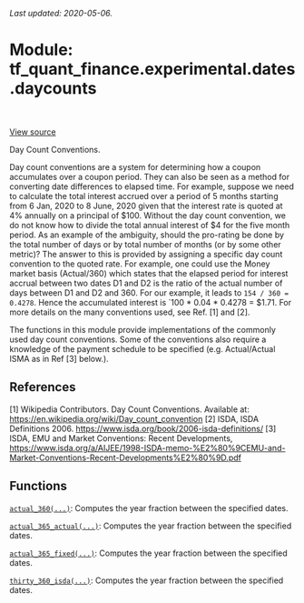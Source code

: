 <!--
This file is generated by a tool. Do not edit directly.
For open-source contributions the docs will be updated automatically.
-->

*Last updated: 2020-05-06.*

<div itemscope itemtype="http://developers.google.com/ReferenceObject">
<meta itemprop="name" content="tf_quant_finance.experimental.dates.daycounts" />
<meta itemprop="path" content="Stable" />
</div>

# Module: tf_quant_finance.experimental.dates.daycounts

<!-- Insert buttons and diff -->

<table class="tfo-notebook-buttons tfo-api" align="left">
</table>

<a target="_blank" href="https://github.com/google/tf-quant-finance/blob/master/tf_quant_finance/experimental/dates/daycounts.py">View source</a>



Day Count Conventions.


Day count conventions are a system for determining how a coupon accumulates over
a coupon period. They can also be seen as a method for converting date
differences to elapsed time. For example, suppose we need to calculate the total
interest accrued over a period of 5 months starting from 6 Jan, 2020 to
8 June, 2020 given that the interest rate is quoted at 4% annually on a
principal of $100. Without the day count convention, we do not know how to
divide the total annual interest of $4 for the five month period. As an example
of the ambiguity, should the pro-rating be done by the total number of days
or by total number of months (or by some other metric)? The answer to this is
provided by assigning a specific day count convention to the quoted rate. For
example, one could use the Money market basis (Actual/360) which states that the
elapsed period for interest accrual between two dates D1 and D2 is the ratio
of the actual number of days between D1 and D2 and 360. For our example, it
leads to `154 / 360 = 0.4278`. Hence the accumulated interest is
`100 * 0.04 * 0.4278 = $1.71. For more details on the many conventions used, see
Ref. [1] and [2].

The functions in this module provide implementations of the commonly used day
count conventions. Some of the conventions also require a knowledge of the
payment schedule to be specified (e.g. Actual/Actual ISMA as in Ref [3] below.).

## References

[1] Wikipedia Contributors. Day Count Conventions. Available at:
  https://en.wikipedia.org/wiki/Day_count_convention
[2] ISDA, ISDA Definitions 2006.
  https://www.isda.org/book/2006-isda-definitions/
[3] ISDA, EMU and Market Conventions: Recent Developments,
  https://www.isda.org/a/AIJEE/1998-ISDA-memo-%E2%80%9CEMU-and-Market-Conventions-Recent-Developments%E2%80%9D.pdf

## Functions

[`actual_360(...)`](../../../tf_quant_finance/experimental/dates/daycounts/actual_360.md): Computes the year fraction between the specified dates.

[`actual_365_actual(...)`](../../../tf_quant_finance/experimental/dates/daycounts/actual_365_actual.md): Computes the year fraction between the specified dates.

[`actual_365_fixed(...)`](../../../tf_quant_finance/experimental/dates/daycounts/actual_365_fixed.md): Computes the year fraction between the specified dates.

[`thirty_360_isda(...)`](../../../tf_quant_finance/experimental/dates/daycounts/thirty_360_isda.md): Computes the year fraction between the specified dates.

